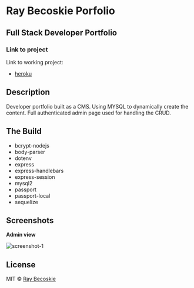 # Ray Becoskie Porfolio
Full Stack Developer Portfolio
-
### Link to project

Link to working project:
- [heroku](https://becoskie-portfolio.herokuapp.com/)

## Description
Developer portfolio built as a CMS. Using MYSQL to dynamically create the content. Full authenticated admin page used for handling the CRUD.


## The Build
- bcrypt-nodejs
- body-parser
- dotenv
- express
- express-handlebars
- express-session
- mysql2
- passport
- passport-local
- sequelize

## Screenshots

**Admin view**

![screenshot-1](/images_md/admin.png)

## License
MIT © [Ray Becoskie]()

